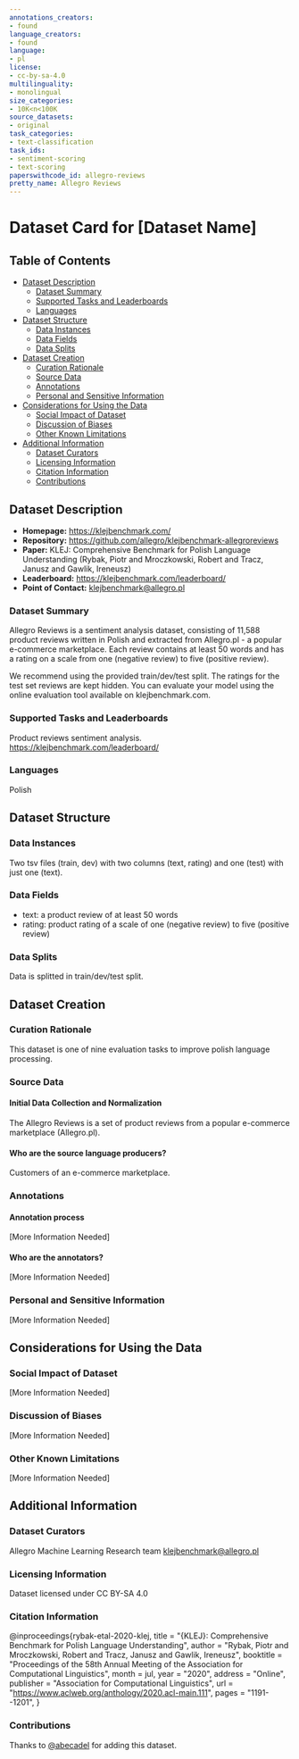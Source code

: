 ```yaml
---
annotations_creators:
- found
language_creators:
- found
language:
- pl
license:
- cc-by-sa-4.0
multilinguality:
- monolingual
size_categories:
- 10K<n<100K
source_datasets:
- original
task_categories:
- text-classification
task_ids:
- sentiment-scoring
- text-scoring
paperswithcode_id: allegro-reviews
pretty_name: Allegro Reviews
---
```


# Dataset Card for [Dataset Name]

## Table of Contents
- [Dataset Description](#dataset-description)
  - [Dataset Summary](#dataset-summary)
  - [Supported Tasks and Leaderboards](#supported-tasks-and-leaderboards)
  - [Languages](#languages)
- [Dataset Structure](#dataset-structure)
  - [Data Instances](#data-instances)
  - [Data Fields](#data-fields)
  - [Data Splits](#data-splits)
- [Dataset Creation](#dataset-creation)
  - [Curation Rationale](#curation-rationale)
  - [Source Data](#source-data)
  - [Annotations](#annotations)
  - [Personal and Sensitive Information](#personal-and-sensitive-information)
- [Considerations for Using the Data](#considerations-for-using-the-data)
  - [Social Impact of Dataset](#social-impact-of-dataset)
  - [Discussion of Biases](#discussion-of-biases)
  - [Other Known Limitations](#other-known-limitations)
- [Additional Information](#additional-information)
  - [Dataset Curators](#dataset-curators)
  - [Licensing Information](#licensing-information)
  - [Citation Information](#citation-information)
  - [Contributions](#contributions)

## Dataset Description

- **Homepage:**
https://klejbenchmark.com/
- **Repository:**
https://github.com/allegro/klejbenchmark-allegroreviews
- **Paper:**
KLEJ: Comprehensive Benchmark for Polish Language Understanding (Rybak, Piotr and Mroczkowski, Robert and Tracz, Janusz and Gawlik, Ireneusz)
- **Leaderboard:**
https://klejbenchmark.com/leaderboard/
- **Point of Contact:**
klejbenchmark@allegro.pl

### Dataset Summary

Allegro Reviews is a sentiment analysis dataset, consisting of 11,588 product reviews written in Polish and extracted from Allegro.pl - a popular e-commerce marketplace. Each review contains at least 50 words and has a rating on a scale from one (negative review) to five (positive review).

We recommend using the provided train/dev/test split. The ratings for the test set reviews are kept hidden. You can evaluate your model using the online evaluation tool available on klejbenchmark.com.

### Supported Tasks and Leaderboards

Product reviews sentiment analysis.
https://klejbenchmark.com/leaderboard/

### Languages

Polish

## Dataset Structure

### Data Instances

Two tsv files (train, dev) with two columns (text, rating) and one (test) with just one (text). 

### Data Fields

- text: a product review of at least 50 words
- rating: product rating of a scale of one (negative review) to five (positive review)

### Data Splits

Data is splitted in train/dev/test split.

## Dataset Creation

### Curation Rationale

This dataset is one of nine evaluation tasks to improve polish language processing.

### Source Data

#### Initial Data Collection and Normalization

The Allegro Reviews is a set of product reviews from a popular e-commerce marketplace (Allegro.pl).

#### Who are the source language producers?

Customers of an e-commerce marketplace.

### Annotations

#### Annotation process

[More Information Needed]

#### Who are the annotators?

[More Information Needed]

### Personal and Sensitive Information

[More Information Needed]

## Considerations for Using the Data

### Social Impact of Dataset

[More Information Needed]

### Discussion of Biases

[More Information Needed]

### Other Known Limitations

[More Information Needed]

## Additional Information

### Dataset Curators

Allegro Machine Learning Research team klejbenchmark@allegro.pl

### Licensing Information

Dataset licensed under CC BY-SA 4.0

### Citation Information

@inproceedings{rybak-etal-2020-klej,
    title = "{KLEJ}: Comprehensive Benchmark for Polish Language Understanding",
    author = "Rybak, Piotr and Mroczkowski, Robert and Tracz, Janusz and Gawlik, Ireneusz",
    booktitle = "Proceedings of the 58th Annual Meeting of the Association for Computational Linguistics",
    month = jul,
    year = "2020",
    address = "Online",
    publisher = "Association for Computational Linguistics",
    url = "https://www.aclweb.org/anthology/2020.acl-main.111",
    pages = "1191--1201",
}

### Contributions

Thanks to [@abecadel](https://github.com/abecadel) for adding this dataset.
